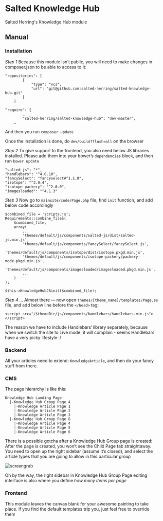 # Salted Knowledge Hub
Salted Herring's Knowledge Hub module

## Manual
### Installation

*Step 1*
Because this module isn’t public, you will need to make changes in composer.json to be able to access to it:

```
"repositories": [
        {
            "type": "vcs",
            "url": "git@github.com:salted-herring/salted-knowledge-hub.git"
        }
    ]
```

```
"require": {
        …
        "salted-herring/salted-knowledge-hub": "dev-master”,
    …
```

And then you run `composer update`

Once the installation is done, do `dev/build?flush=all`  on the browser

*Step 2*
To give support to the frontend, you also need below JS libraries installed. Please add them into your bower’s `dependencies` block, and then run `bower update`

```
"salted-js": "*",
"handlebars": "^4.0.10",
"fancySelect": "fancyselect#^1.1.0",
"isotope": "^3.0.4",
"isotope-packery": "^2.0.0",
"imagesloaded": "^4.1.3"
```

*Step 3*
Now go to `mainsite/code/Page.php` file, find `init` function, and add below code accordingly

```
$combined_file = 'scripts.js';
Requirements::combine_files(
    $combined_file,
    array(
        ...
        'themes/default/js/components/salted-js/dist/salted-js.min.js',
        'themes/default/js/components/fancySelect/fancySelect.js',
        'themes/default/js/components/isotope/dist/isotope.pkgd.min.js',
        'themes/default/js/components/isotope-packery/packery-mode.pkgd.min.js',
        'themes/default/js/components/imagesloaded/imagesloaded.pkgd.min.js',
        ...
    )
);

$this->KnowledgeHubJSinit($combined_file);
```

*Step 4*
… Almost there — now open `themes/[theme_name]/templates/Page.ss` file, and add below line before the `</head>` tag:

```
<script src="/$themeDir/js/components/handlebars/handlebars.min.js"></script>
```

The reason we have to include Handlebars’ library separately, because when we switch the site to Live mode, it will complain - seems Handlebars have a very picky lifestyle :/

### Backend
All your articles need to extend: `KnowledgeArticle`, and then do your fancy stuff from there.

### CMS
The page hierarchy is like this:
```
Knowledge Hub Landing Page
  |-Knowledge Hub Group Page A
    |-Knowledge Article Page 1
    |-Knowledge Article Page 2
    |-Knowledge Article Page 3
  |-Knowledge Hub Group Page B
    |-Knowledge Article Page 4
    |-Knowledge Article Page 5
    |-Knowledge Article Page 6
```

There is a possible gotcha after a Knowledge Hub Group page is created:
After the page is created, you won’t see the Child Page tab straightaway. You need to open up the right sidebar (assume it’s closed), and select the article types that you are going to allow in this particular group

![screengrab](http://lol.saltydev.com/knowledge-hub-screengrab.png)

Oh by the way, the right sidebar in Knowledge Hub Group Page editing interface is also where you define _how many items per page_

### Frontend
This module leaves the canvas blank for your awesome painting to take place. If you find the default templates trip you, just feel free to override them
